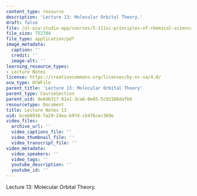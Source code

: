 ```yaml
---
content_type: resource
description: 'Lecture 13: Molecular Orbital Theory.'
draft: false
file: /ol-ocw-studio-app/courses/5-111sc-principles-of-chemical-science-fall-2014/bceb89367a2924eab97dcb476cec369e_MIT5_111F14_Lec13.pdf
file_size: 752704
file_type: application/pdf
image_metadata:
  caption: ''
  credit: ''
  image-alt: ''
learning_resource_types:
- Lecture Notes
license: https://creativecommons.org/licenses/by-nc-sa/4.0/
ocw_type: OCWFile
parent_title: 'Lecture 13: Molecular Orbital Theory'
parent_type: CourseSection
parent_uid: 0e6db317-91e1-3ca8-0e85-5c92186dafb0
resourcetype: Document
title: Lecture Notes 13
uid: bceb8936-7a29-24ea-b97d-cb476cec369e
video_files:
  archive_url: ''
  video_captions_file: ''
  video_thumbnail_file: ''
  video_transcript_file: ''
video_metadata:
  video_speakers: ''
  video_tags: ''
  youtube_description: ''
  youtube_id: ''
---
```

Lecture 13: Molecular Orbital Theory.